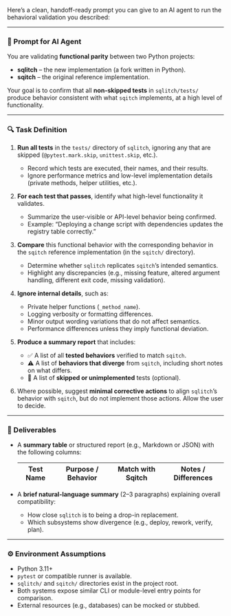 Here’s a clean, handoff-ready prompt you can give to an AI agent to run the behavioral validation you described:

---

### 🧠 Prompt for AI Agent

You are validating **functional parity** between two Python projects:

* **sqlitch** – the new implementation (a fork written in Python).
* **sqitch** – the original reference implementation.

Your goal is to confirm that all **non-skipped tests** in `sqlitch/tests/` produce behavior consistent with what `sqitch` implements, at a high level of functionality.

---

### 🔍 Task Definition

1. **Run all tests** in the `tests/` directory of `sqlitch`, ignoring any that are skipped (`@pytest.mark.skip`, `unittest.skip`, etc.).

   * Record which tests are executed, their names, and their results.
   * Ignore performance metrics and low-level implementation details (private methods, helper utilities, etc.).

2. **For each test that passes**, identify what high-level functionality it validates.

   * Summarize the user-visible or API-level behavior being confirmed.
   * Example: “Deploying a change script with dependencies updates the registry table correctly.”

3. **Compare** this functional behavior with the corresponding behavior in the `sqitch` reference implementation (in the `sqitch/` directory).

   * Determine whether `sqlitch` replicates `sqitch`’s intended semantics.
   * Highlight any discrepancies (e.g., missing feature, altered argument handling, different exit code, missing validation).

4. **Ignore internal details**, such as:

   * Private helper functions (`_method_name`).
   * Logging verbosity or formatting differences.
   * Minor output wording variations that do not affect semantics.
   * Performance differences unless they imply functional deviation.

5. **Produce a summary report** that includes:

   * ✅ A list of all **tested behaviors** verified to match `sqitch`.
   * ⚠️ A list of **behaviors that diverge** from `sqitch`, including short notes on what differs.
   * 🚫 A list of **skipped or unimplemented** tests (optional).

6. Where possible, suggest **minimal corrective actions** to align `sqlitch`’s behavior with `sqitch`, but do not implement those actions. Allow the user to decide.

---

### 🧩 Deliverables

* A **summary table** or structured report (e.g., Markdown or JSON) with the following columns:

  | Test Name | Purpose / Behavior | Match with Sqitch | Notes / Differences |
  | --------- | ------------------ | ----------------- | ------------------- |

* A **brief natural-language summary** (2–3 paragraphs) explaining overall compatibility:

  * How close `sqlitch` is to being a drop-in replacement.
  * Which subsystems show divergence (e.g., deploy, rework, verify, plan).

---

### ⚙️ Environment Assumptions

* Python 3.11+
* `pytest` or compatible runner is available.
* `sqlitch/` and `sqitch/` directories exist in the project root.
* Both systems expose similar CLI or module-level entry points for comparison.
* External resources (e.g., databases) can be mocked or stubbed.
